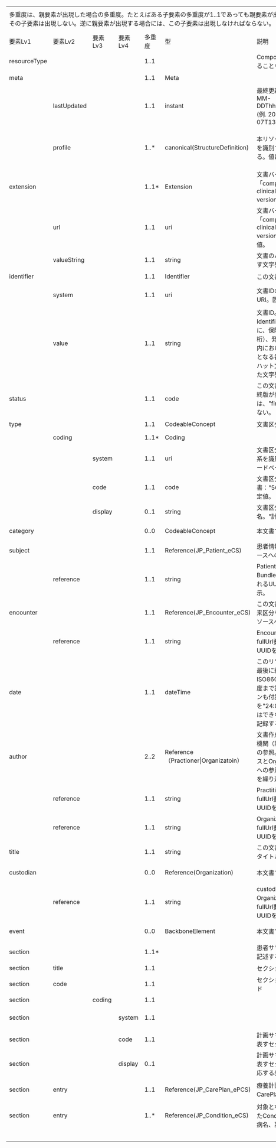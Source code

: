 <table border=0 cellpadding=0 cellspacing=0 width=1235 style='border-collapse:
 collapse;table-layout:fixed;width:925pt'>
 <col class=xl359 width=107 style='mso-width-source:userset;mso-width-alt:2925;
 width:80pt'>
 <col class=xl359 width=119 style='mso-width-source:userset;mso-width-alt:3254;
 width:89pt'>
 <col class=xl359 width=92 span=2 style='mso-width-source:userset;mso-width-alt:
 2523;width:69pt'>
 <col class=xl359 width=56 style='mso-width-source:userset;mso-width-alt:1536;
 width:42pt'>
 <col class=xl359 width=155 style='mso-width-source:userset;mso-width-alt:4242;
 width:116pt'>
 <col class=xl359 width=359 style='mso-width-source:userset;mso-width-alt:9837;
 width:269pt'>
 <col class=xl359 width=60 style='mso-width-source:userset;mso-width-alt:1645;
 width:45pt'>
 <col class=xl193 width=195 style='mso-width-source:userset;mso-width-alt:5339;
 width:146pt'>
 <tr height=68 style='mso-height-source:userset;height:51.0pt'>
  <td colspan=7 height=68 class=xl380 align=left width=980 style='height:51.0pt;
  width:734pt'><ruby>多重度<span style='display:none'><rt>タジュウド </rt></span></ruby>は、<ruby>親<span
  style='display:none'><rt>オヤ </rt></span></ruby><ruby>要素<span
  style='display:none'><rt>ヨウソ </rt></span></ruby>が<ruby>出現<span
  style='display:none'><rt>シュツゲン </rt></span></ruby>した<ruby>場合<span
  style='display:none'><rt>バアイ </rt></span></ruby>の<ruby>多重度<span
  style='display:none'><rt>タジュウド </rt></span></ruby>。たとえばある<ruby>子要素<span
  style='display:none'><rt>コヨウソ </rt></span></ruby>の<ruby>多重度<span
  style='display:none'><rt>タジュウド </rt></span></ruby>が1..1であっても<ruby>親要素<span
  style='display:none'><rt>オヤヨウソ </rt></span></ruby>が<ruby>出現<span
  style='display:none'><rt>シュツゲン </rt></span></ruby>しない<ruby>場合<span
  style='display:none'><rt>バアイ </rt></span></ruby>にはその<ruby>子要素<span
  style='display:none'><rt>コヨウソ </rt></span></ruby>は<ruby>出現<span
  style='display:none'><rt>シュツゲン </rt></span></ruby>しない。<ruby>逆<span
  style='display:none'><rt>ギャク </rt></span></ruby>に<ruby>親要素<span
  style='display:none'><rt>オヤヨウソ </rt></span></ruby>が<ruby>出現<span
  style='display:none'><rt>シュツゲン </rt></span></ruby>する<ruby>場合<span
  style='display:none'><rt>バアイ </rt></span></ruby>には、この<ruby>子要素<span
  style='display:none'><rt>コヨウソ </rt></span></ruby>は<ruby>出現<span
  style='display:none'><rt>シュツゲン </rt></span></ruby>しなければならない。</td>
  <td class=xl359 width=60 style='width:45pt'></td>
  <td class=xl359 width=195 style='width:146pt'></td>
 </tr>
 <tr height=43 style='height:32.0pt'>
  <td height=43 class=xl392 width=107 style='height:32.0pt;width:80pt'><a
  name="Print_Area">要素Lv1</a></td>
  <td class=xl393 width=119 style='border-left:none;width:89pt'>要素Lv2</td>
  <td class=xl393 width=92 style='border-left:none;width:69pt'>要素Lv3</td>
  <td class=xl393 width=92 style='border-left:none;width:69pt'>要素Lv4</td>
  <td class=xl394 width=56 style='border-left:none;width:42pt'>多重度</td>
  <td class=xl393 width=155 style='border-left:none;width:116pt'>型</td>
  <td class=xl393 width=359 style='border-left:none;width:269pt'>説明</td>
  <td class=xl393 width=60 style='border-left:none;width:45pt'><ruby>固定値<span
  style='display:none'><rt class=font8>コテイチ</rt></span></ruby> <br>
    <ruby>／<span style='display:none'><rt class=font8>レイジ</rt></span></ruby><ruby>例<span
  style='display:none'><rt class=font8>ジ</rt></span></ruby>示</td>
  <td class=xl395 width=195 style='border-left:none;width:146pt'><ruby>固定値<span
  style='display:none'><rt class=font8>コテイチ</rt></span></ruby> または<ruby>例示<span
  style='display:none'><rt class=font8>レイジ</rt></span></ruby></td>
 </tr>
 <tr height=37 style='mso-height-source:userset;height:28.0pt'>
  <td height=37 class=xl373 width=107 style='height:28.0pt;width:80pt'>resourceType</td>
  <td class=xl374 width=119 style='border-left:none;width:89pt'>　</td>
  <td class=xl374 width=92 style='border-left:none;width:69pt'>　</td>
  <td class=xl374 width=92 style='border-left:none;width:69pt'>　</td>
  <td class=xl376 align=left width=56 style='border-left:none;width:42pt'>1..1</td>
  <td class=xl374 width=155 style='border-left:none;width:116pt'>　</td>
  <td class=xl374 width=359 style='border-left:none;width:269pt'>Compositionリソースであることを示す</td>
  <td class=xl374 width=60 style='border-left:none;width:45pt'>固定値</td>
  <td class=xl375 width=195 style='border-left:none;width:146pt'>Composition</td>
 </tr>
 <tr height=37 style='mso-height-source:userset;height:28.0pt'>
  <td height=37 class=xl368 align=left width=107 style='height:28.0pt;
  border-top:none;width:80pt'>meta</td>
  <td class=xl360 width=119 style='border-top:none;border-left:none;width:89pt'>　</td>
  <td class=xl360 width=92 style='border-top:none;border-left:none;width:69pt'>　</td>
  <td class=xl360 width=92 style='border-top:none;border-left:none;width:69pt'>　</td>
  <td class=xl376 align=left width=56 style='border-top:none;border-left:none;
  width:42pt'>1..1</td>
  <td class=xl360 align=left width=155 style='border-top:none;border-left:none;
  width:116pt'>Meta</td>
  <td class=xl360 width=359 style='border-top:none;border-left:none;width:269pt'>　</td>
  <td class=xl360 width=60 style='border-top:none;border-left:none;width:45pt'>　</td>
  <td class=xl369 width=195 style='border-top:none;border-left:none;width:146pt'>　</td>
 </tr>
 <tr height=68 style='mso-height-source:userset;height:51.0pt'>
  <td height=68 class=xl368 width=107 style='height:51.0pt;border-top:none;
  width:80pt'>　</td>
  <td class=xl360 align=left width=119 style='border-top:none;border-left:none;
  width:89pt'>lastUpdated</td>
  <td class=xl360 width=92 style='border-top:none;border-left:none;width:69pt'>　</td>
  <td class=xl360 width=92 style='border-top:none;border-left:none;width:69pt'>　</td>
  <td class=xl376 align=left width=56 style='border-top:none;border-left:none;
  width:42pt'>1..1</td>
  <td class=xl360 align=left width=155 style='border-top:none;border-left:none;
  width:116pt'>instant</td>
  <td class=xl360 align=left width=359 style='border-top:none;border-left:none;
  width:269pt'>最終更新日時。YYYY-MM-DDThh:mm:ss.sss+zz:zz (例.
  2015-02-07T13:28:17.239+09:00)</td>
  <td class=xl360 width=60 style='border-top:none;border-left:none;width:45pt'>　</td>
  <td class=xl369 width=195 style='border-top:none;border-left:none;width:146pt'>　</td>
 </tr>
 <tr height=113 style='mso-height-source:userset;height:85.0pt'>
  <td height=113 class=xl368 width=107 style='height:85.0pt;border-top:none;
  width:80pt'>　</td>
  <td class=xl360 align=left width=119 style='border-top:none;border-left:none;
  width:89pt'>profile</td>
  <td class=xl360 width=92 style='border-top:none;border-left:none;width:69pt'>　</td>
  <td class=xl360 width=92 style='border-top:none;border-left:none;width:69pt'>　</td>
  <td class=xl376 align=left width=56 style='border-top:none;border-left:none;
  width:42pt'>1..*</td>
  <td class=xl360 align=left width=155 style='border-top:none;border-left:none;
  width:116pt'>canonical(StructureDefinition)</td>
  <td class=xl360 align=left width=359 style='border-top:none;border-left:none;
  width:269pt'>本リソースのプロファイルを識別するURLを指定する。値は固定。</td>
  <td class=xl360 align=left width=60 style='border-top:none;border-left:none;
  width:45pt'>固定値</td>
  <td class=xl369 width=195 style='border-top:none;border-left:none;width:146pt'>http://jpfhir.jp/fhir/ePCS/StructureDefinition/JP_Composition_ePCS</td>
 </tr>
 <tr height=43 style='height:32.0pt'>
  <td height=43 class=xl368 align=left width=107 style='height:32.0pt;
  border-top:none;width:80pt'>extension</td>
  <td class=xl360 width=119 style='border-top:none;border-left:none;width:89pt'>　</td>
  <td class=xl360 width=92 style='border-top:none;border-left:none;width:69pt'>　</td>
  <td class=xl360 width=92 style='border-top:none;border-left:none;width:69pt'>　</td>
  <td class=xl376 align=left width=56 style='border-top:none;border-left:none;
  width:42pt'>1..1*</td>
  <td class=xl360 align=left width=155 style='border-top:none;border-left:none;
  width:116pt'>Extension</td>
  <td class=xl360 align=left width=359 style='border-top:none;border-left:none;
  width:269pt'>文書バージョンを表す拡張「composition-clinicaldocument-versionNumber」。</td>
  <td class=xl360 width=60 style='border-top:none;border-left:none;width:45pt'>　</td>
  <td class=xl369 width=195 style='border-top:none;border-left:none;width:146pt'>　</td>
 </tr>
 <tr height=107 style='height:80.0pt'>
  <td height=107 class=xl368 width=107 style='height:80.0pt;border-top:none;
  width:80pt'>　</td>
  <td class=xl360 align=left width=119 style='border-top:none;border-left:none;
  width:89pt'>url</td>
  <td class=xl360 width=92 style='border-top:none;border-left:none;width:69pt'>　</td>
  <td class=xl360 width=92 style='border-top:none;border-left:none;width:69pt'>　</td>
  <td class=xl376 align=left width=56 style='border-top:none;border-left:none;
  width:42pt'>1..1</td>
  <td class=xl360 align=left width=155 style='border-top:none;border-left:none;
  width:116pt'>uri</td>
  <td class=xl360 align=left width=359 style='border-top:none;border-left:none;
  width:269pt'>文書バージョンを表す拡張「composition-clinicaldocument-versionNumber」。固定値。</td>
  <td class=xl360 align=left width=60 style='border-top:none;border-left:none;
  width:45pt'>固定値</td>
  <td class=xl369 width=195 style='border-top:none;border-left:none;width:146pt'>http://
  hl7.org/fhir/StructureDefinition/composition-clinicaldocument-versionNumber</td>
 </tr>
 <tr height=40 style='mso-height-source:userset;height:30.0pt'>
  <td height=40 class=xl368 width=107 style='height:30.0pt;border-top:none;
  width:80pt'>　</td>
  <td class=xl360 align=left width=119 style='border-top:none;border-left:none;
  width:89pt'>valueString</td>
  <td class=xl360 width=92 style='border-top:none;border-left:none;width:69pt'>　</td>
  <td class=xl360 width=92 style='border-top:none;border-left:none;width:69pt'>　</td>
  <td class=xl376 align=left width=56 style='border-top:none;border-left:none;
  width:42pt'>1..1</td>
  <td class=xl360 align=left width=155 style='border-top:none;border-left:none;
  width:116pt'>string</td>
  <td class=xl360 align=left width=359 style='border-top:none;border-left:none;
  width:269pt'>文書のバージョン番号を表す文字列。値は例示。</td>
  <td class=xl360 align=left width=60 style='border-top:none;border-left:none;
  width:45pt'><ruby>例示<span style='display:none'><rt>レイジ </rt></span></ruby></td>
  <td class=xl369 width=195 style='border-top:none;border-left:none;width:146pt'>“1.0&quot;</td>
 </tr>
 <tr height=36 style='mso-height-source:userset;height:27.0pt'>
  <td height=36 class=xl368 align=left width=107 style='height:27.0pt;
  border-top:none;width:80pt'>identifier</td>
  <td class=xl360 width=119 style='border-top:none;border-left:none;width:89pt'>　</td>
  <td class=xl360 width=92 style='border-top:none;border-left:none;width:69pt'>　</td>
  <td class=xl360 width=92 style='border-top:none;border-left:none;width:69pt'>　</td>
  <td class=xl376 align=left width=56 style='border-top:none;border-left:none;
  width:42pt'>1..1</td>
  <td class=xl360 align=left width=155 style='border-top:none;border-left:none;
  width:116pt'>Identifier</td>
  <td class=xl360 align=left width=359 style='border-top:none;border-left:none;
  width:269pt'>この文書の文書ID。</td>
  <td class=xl360 width=60 style='border-top:none;border-left:none;width:45pt'>　</td>
  <td class=xl369 width=195 style='border-top:none;border-left:none;width:146pt'>　</td>
 </tr>
 <tr height=64 style='height:48.0pt'>
  <td height=64 class=xl368 width=107 style='height:48.0pt;border-top:none;
  width:80pt'>　</td>
  <td class=xl360 align=left width=119 style='border-top:none;border-left:none;
  width:89pt'>system</td>
  <td class=xl360 width=92 style='border-top:none;border-left:none;width:69pt'>　</td>
  <td class=xl360 width=92 style='border-top:none;border-left:none;width:69pt'>　</td>
  <td class=xl376 align=left width=56 style='border-top:none;border-left:none;
  width:42pt'>1..1</td>
  <td class=xl360 align=left width=155 style='border-top:none;border-left:none;
  width:116pt'>uri</td>
  <td class=xl360 align=left width=359 style='border-top:none;border-left:none;
  width:269pt'>文書IDの名前空間を表すURI。固定値。</td>
  <td class=xl360 align=left width=60 style='border-top:none;border-left:none;
  width:45pt'>固定値</td>
  <td class=xl369 width=195 style='border-top:none;border-left:none;width:146pt'>http://jpfhir.jp/fhir/core/IdSystem/resourceInstance-identifier</td>
 </tr>
 <tr height=107 style='height:80.0pt'>
  <td height=107 class=xl368 width=107 style='height:80.0pt;border-top:none;
  width:80pt'>　</td>
  <td class=xl360 align=left width=119 style='border-top:none;border-left:none;
  width:89pt'>value</td>
  <td class=xl360 width=92 style='border-top:none;border-left:none;width:69pt'>　</td>
  <td class=xl360 width=92 style='border-top:none;border-left:none;width:69pt'>　</td>
  <td class=xl376 align=left width=56 style='border-top:none;border-left:none;
  width:42pt'>1..1</td>
  <td class=xl360 align=left width=155 style='border-top:none;border-left:none;
  width:116pt'>string</td>
  <td class=xl360 align=left width=359 style='border-top:none;border-left:none;
  width:269pt'>文書ID。値は例示。Identifier型のvalue要素に、保険医療機関番号（10桁）、発行年（4桁）、施設内において発行年内で一意となる番号（32桁以内）をハット文字(“＾”)で連結した文字列を指定する。</td>
  <td class=xl360 align=left width=60 style='border-top:none;border-left:none;
  width:45pt'><ruby>例示<span style='display:none'><rt>レイジ </rt></span></ruby></td>
  <td class=xl369 width=195 style='border-top:none;border-left:none;width:146pt'>1311234567^2020^00123456</td>
 </tr>
 <tr height=43 style='height:32.0pt'>
  <td height=43 class=xl368 align=left width=107 style='height:32.0pt;
  border-top:none;width:80pt'>status</td>
  <td class=xl360 width=119 style='border-top:none;border-left:none;width:89pt'>　</td>
  <td class=xl360 width=92 style='border-top:none;border-left:none;width:69pt'>　</td>
  <td class=xl360 width=92 style='border-top:none;border-left:none;width:69pt'>　</td>
  <td class=xl376 align=left width=56 style='border-top:none;border-left:none;
  width:42pt'>1..1</td>
  <td class=xl360 align=left width=155 style='border-top:none;border-left:none;
  width:116pt'>code</td>
  <td class=xl360 align=left width=359 style='border-top:none;border-left:none;
  width:269pt'>この文書のステータス。最終版が登録される段階では、&quot;final&quot; でなければならない。</td>
  <td class=xl360 align=left width=60 style='border-top:none;border-left:none;
  width:45pt'>固定値</td>
  <td class=xl369 width=195 style='border-top:none;border-left:none;width:146pt'>final</td>
 </tr>
 <tr height=36 style='mso-height-source:userset;height:27.0pt'>
  <td height=36 class=xl368 align=left width=107 style='height:27.0pt;
  border-top:none;width:80pt'>type</td>
  <td class=xl360 width=119 style='border-top:none;border-left:none;width:89pt'>　</td>
  <td class=xl360 width=92 style='border-top:none;border-left:none;width:69pt'>　</td>
  <td class=xl360 width=92 style='border-top:none;border-left:none;width:69pt'>　</td>
  <td class=xl376 align=left width=56 style='border-top:none;border-left:none;
  width:42pt'>1..1</td>
  <td class=xl360 align=left width=155 style='border-top:none;border-left:none;
  width:116pt'>CodeableConcept</td>
  <td class=xl360 align=left width=359 style='border-top:none;border-left:none;
  width:269pt'>文書区分コード</td>
  <td class=xl360 width=60 style='border-top:none;border-left:none;width:45pt'>　</td>
  <td class=xl369 width=195 style='border-top:none;border-left:none;width:146pt'>　</td>
 </tr>
 <tr height=36 style='mso-height-source:userset;height:27.0pt'>
  <td height=36 class=xl368 width=107 style='height:27.0pt;border-top:none;
  width:80pt'>　</td>
  <td class=xl360 align=left width=119 style='border-top:none;border-left:none;
  width:89pt'>coding</td>
  <td class=xl360 width=92 style='border-top:none;border-left:none;width:69pt'>　</td>
  <td class=xl360 width=92 style='border-top:none;border-left:none;width:69pt'>　</td>
  <td class=xl376 align=left width=56 style='border-top:none;border-left:none;
  width:42pt'>1..1*</td>
  <td class=xl360 align=left width=155 style='border-top:none;border-left:none;
  width:116pt'>Coding</td>
  <td class=xl360 width=359 style='border-top:none;border-left:none;width:269pt'>　</td>
  <td class=xl360 width=60 style='border-top:none;border-left:none;width:45pt'>　</td>
  <td class=xl369 width=195 style='border-top:none;border-left:none;width:146pt'>　</td>
 </tr>
 <tr height=64 style='height:48.0pt'>
  <td height=64 class=xl368 width=107 style='height:48.0pt;border-top:none;
  width:80pt'>　</td>
  <td class=xl360 width=119 style='border-top:none;border-left:none;width:89pt'>　</td>
  <td class=xl360 align=left width=92 style='border-top:none;border-left:none;
  width:69pt'>system</td>
  <td class=xl360 width=92 style='border-top:none;border-left:none;width:69pt'>　</td>
  <td class=xl376 align=left width=56 style='border-top:none;border-left:none;
  width:42pt'>1..1</td>
  <td class=xl360 align=left width=155 style='border-top:none;border-left:none;
  width:116pt'>uri</td>
  <td class=xl360 align=left width=359 style='border-top:none;border-left:none;
  width:269pt'>文書区分コードのコード体系を識別するUR（LOINCコードベース）。固定値</td>
  <td class=xl360 align=left width=60 style='border-top:none;border-left:none;
  width:45pt'>固定値</td>
  <td class=xl369 width=195 style='border-top:none;border-left:none;width:146pt'>http://jpfhir.jp/fhir/Common/CodeSystem/doc-typecodes</td>
 </tr>
 <tr height=43 style='height:32.0pt'>
  <td height=43 class=xl368 width=107 style='height:32.0pt;border-top:none;
  width:80pt'>　</td>
  <td class=xl360 width=119 style='border-top:none;border-left:none;width:89pt'>　</td>
  <td class=xl360 align=left width=92 style='border-top:none;border-left:none;
  width:69pt'>code</td>
  <td class=xl360 width=92 style='border-top:none;border-left:none;width:69pt'>　</td>
  <td class=xl376 align=left width=56 style='border-top:none;border-left:none;
  width:42pt'>1..1</td>
  <td class=xl360 align=left width=155 style='border-top:none;border-left:none;
  width:116pt'>code</td>
  <td class=xl360 align=left width=359 style='border-top:none;border-left:none;
  width:269pt'>文書区分コード。計画書：&quot;56447-6&quot;を指定。固定値。</td>
  <td class=xl360 align=left width=60 style='border-top:none;border-left:none;
  width:45pt'>固定値</td>
  <td class=xl369 width=195 style='border-top:none;border-left:none;width:146pt'>56447-6</td>
 </tr>
 <tr height=36 style='mso-height-source:userset;height:27.0pt'>
  <td height=36 class=xl368 width=107 style='height:27.0pt;border-top:none;
  width:80pt'>　</td>
  <td class=xl360 width=119 style='border-top:none;border-left:none;width:89pt'>　</td>
  <td class=xl360 align=left width=92 style='border-top:none;border-left:none;
  width:69pt'>display</td>
  <td class=xl360 width=92 style='border-top:none;border-left:none;width:69pt'>　</td>
  <td class=xl360 align=left width=56 style='border-top:none;border-left:none;
  width:42pt'>0..1</td>
  <td class=xl360 align=left width=155 style='border-top:none;border-left:none;
  width:116pt'>string</td>
  <td class=xl360 align=left width=359 style='border-top:none;border-left:none;
  width:269pt'>文書区分コードの表示名。&quot;計画書&quot;</td>
  <td class=xl360 align=left width=60 style='border-top:none;border-left:none;
  width:45pt'>固定値</td>
  <td class=xl369 width=195 style='border-top:none;border-left:none;width:146pt'>計画書</td>
 </tr>
 <tr height=51 style='mso-height-source:userset;height:38.0pt'>
  <td height=51 class=xl368 align=left width=107 style='height:38.0pt;
  border-top:none;width:80pt'>category</td>
  <td class=xl360 width=119 style='border-top:none;border-left:none;width:89pt'>　</td>
  <td class=xl360 width=92 style='border-top:none;border-left:none;width:69pt'>　</td>
  <td class=xl360 width=92 style='border-top:none;border-left:none;width:69pt'>　</td>
  <td class=xl367 align=left width=56 style='border-top:none;border-left:none;
  width:42pt'>0..0</td>
  <td class=xl360 align=left width=155 style='border-top:none;border-left:none;
  width:116pt'>CodeableConcept</td>
  <td class=xl360 align=left width=359 style='border-top:none;border-left:none;
  width:269pt'>本文書では記述しない。</td>
  <td class=xl360 width=60 style='border-top:none;border-left:none;width:45pt'>　</td>
  <td class=xl369 width=195 style='border-top:none;border-left:none;width:146pt'>　</td>
 </tr>
 <tr height=43 style='height:32.0pt'>
  <td height=43 class=xl368 align=left width=107 style='height:32.0pt;
  border-top:none;width:80pt'>subject</td>
  <td class=xl360 width=119 style='border-top:none;border-left:none;width:89pt'>　</td>
  <td class=xl360 width=92 style='border-top:none;border-left:none;width:69pt'>　</td>
  <td class=xl360 width=92 style='border-top:none;border-left:none;width:69pt'>　</td>
  <td class=xl376 align=left width=56 style='border-top:none;border-left:none;
  width:42pt'>1..1</td>
  <td class=xl360 align=left width=155 style='border-top:none;border-left:none;
  width:116pt'>Reference(JP_Patient_eCS)</td>
  <td class=xl360 align=left width=359 style='border-top:none;border-left:none;
  width:269pt'>患者情報を表すPatientリソースへの参照。</td>
  <td class=xl360 width=60 style='border-top:none;border-left:none;width:45pt'>　</td>
  <td class=xl369 width=195 style='border-top:none;border-left:none;width:146pt'>　</td>
 </tr>
 <tr height=67 style='mso-height-source:userset;height:50.0pt'>
  <td height=67 class=xl368 width=107 style='height:50.0pt;border-top:none;
  width:80pt'>　</td>
  <td class=xl360 align=left width=119 style='border-top:none;border-left:none;
  width:89pt'>reference</td>
  <td class=xl360 width=92 style='border-top:none;border-left:none;width:69pt'>　</td>
  <td class=xl360 width=92 style='border-top:none;border-left:none;width:69pt'>　</td>
  <td class=xl376 align=left width=56 style='border-top:none;border-left:none;
  width:42pt'>1..1</td>
  <td class=xl360 align=left width=155 style='border-top:none;border-left:none;
  width:116pt'>string</td>
  <td class=xl360 align=left width=359 style='border-top:none;border-left:none;
  width:269pt'>PatientリソースのBundle.fullUrl要素に指定されるUUIDを指定。値は例示。</td>
  <td class=xl360 align=left width=60 style='border-top:none;border-left:none;
  width:45pt'><ruby>例示<span style='display:none'><rt>レイジ </rt></span></ruby></td>
  <td class=xl369 width=195 style='border-top:none;border-left:none;width:146pt'>urn:uuid:11f0a9a6-a91d-3aef-fc4e-069995b89c4f</td>
 </tr>
 <tr height=68 style='mso-height-source:userset;height:51.0pt'>
  <td height=68 class=xl368 align=left width=107 style='height:51.0pt;
  border-top:none;width:80pt'>encounter</td>
  <td class=xl360 width=119 style='border-top:none;border-left:none;width:89pt'>　</td>
  <td class=xl360 width=92 style='border-top:none;border-left:none;width:69pt'>　</td>
  <td class=xl360 width=92 style='border-top:none;border-left:none;width:69pt'>　</td>
  <td class=xl376 align=left width=56 style='border-top:none;border-left:none;
  width:42pt'>1..1</td>
  <td class=xl360 align=left width=155 style='border-top:none;border-left:none;
  width:116pt'>Reference(JP_Encounter_eCS)</td>
  <td class=xl360 align=left width=359 style='border-top:none;border-left:none;
  width:269pt'>この<ruby>文書<span style='display:none'><rt>ブンショ </rt></span></ruby>を<ruby>作成<span
  style='display:none'><rt>サクセイ </rt></span></ruby>した<ruby>入院<span
  style='display:none'><rt>ニュウイン </rt></span></ruby><ruby>外来<span
  style='display:none'><rt>ガイライ </rt></span></ruby><ruby>区分<span
  style='display:none'><rt>クブン </rt></span></ruby>を表すEncounterリソースへの参照</td>
  <td class=xl360 width=60 style='border-top:none;border-left:none;width:45pt'>　</td>
  <td class=xl369 width=195 style='border-top:none;border-left:none;width:146pt'>　</td>
 </tr>
 <tr height=67 style='mso-height-source:userset;height:50.0pt'>
  <td height=67 class=xl368 width=107 style='height:50.0pt;border-top:none;
  width:80pt'>　</td>
  <td class=xl360 align=left width=119 style='border-top:none;border-left:none;
  width:89pt'>reference</td>
  <td class=xl360 width=92 style='border-top:none;border-left:none;width:69pt'>　</td>
  <td class=xl360 width=92 style='border-top:none;border-left:none;width:69pt'>　</td>
  <td class=xl376 align=left width=56 style='border-top:none;border-left:none;
  width:42pt'>1..1</td>
  <td class=xl360 align=left width=155 style='border-top:none;border-left:none;
  width:116pt'>string</td>
  <td class=xl360 align=left width=359 style='border-top:none;border-left:none;
  width:269pt'>EncounterリソースのfullUrl要素に指定されるUUIDを指定。値は例示。</td>
  <td class=xl360 align=left width=60 style='border-top:none;border-left:none;
  width:45pt'><ruby>例示<span style='display:none'><rt>レイジ </rt></span></ruby></td>
  <td class=xl369 width=195 style='border-top:none;border-left:none;width:146pt'>urn:uuid:12f0a9a6-a91d-8aef-d14e-069795b89c9f</td>
 </tr>
 <tr height=103 style='mso-height-source:userset;height:77.0pt'>
  <td height=103 class=xl368 align=left width=107 style='height:77.0pt;
  border-top:none;width:80pt'>date</td>
  <td class=xl360 width=119 style='border-top:none;border-left:none;width:89pt'>　</td>
  <td class=xl360 width=92 style='border-top:none;border-left:none;width:69pt'>　</td>
  <td class=xl360 width=92 style='border-top:none;border-left:none;width:69pt'>　</td>
  <td class=xl376 align=left width=56 style='border-top:none;border-left:none;
  width:42pt'>1..1</td>
  <td class=xl360 align=left width=155 style='border-top:none;border-left:none;
  width:116pt'>dateTime</td>
  <td class=xl360 align=left width=359 style='border-top:none;border-left:none;
  width:269pt'>このリソースを作成または最後に編集した日時。ISO8601に準拠し、秒の精度まで記録し、タイムゾーンも付記する。午前0時を&quot;24:00&quot;と記録することはできないため&quot;00:00&quot;と記録すること。</td>
  <td class=xl360 align=left width=60 style='border-top:none;border-left:none;
  width:45pt'><ruby>例示<span style='display:none'><rt>レイジ </rt></span></ruby></td>
  <td class=xl369 width=195 style='border-top:none;border-left:none;width:146pt'>2020-08-21T12:28:21+09:00</td>
 </tr>
 <tr height=109 style='mso-height-source:userset;height:82.0pt'>
  <td height=109 class=xl368 align=left width=107 style='height:82.0pt;
  border-top:none;width:80pt'>author</td>
  <td class=xl360 width=119 style='border-top:none;border-left:none;width:89pt'>　</td>
  <td class=xl360 width=92 style='border-top:none;border-left:none;width:69pt'>　</td>
  <td class=xl360 width=92 style='border-top:none;border-left:none;width:69pt'>　</td>
  <td class=xl376 align=left width=56 style='border-top:none;border-left:none;
  width:42pt'>2..2</td>
  <td class=xl360 align=left width=155 style='border-top:none;border-left:none;
  width:116pt'>Reference（Practioner|Organizatoin）</td>
  <td class=xl360 align=left width=359 style='border-top:none;border-left:none;
  width:269pt'><ruby>文<span style='display:none'><rt>ブンショ </rt></span></ruby>書作成責任者、文書作成機関（診療科拡張あり）への参照。PractitionerリソースとOrganizationリソースへの参照の2つのReferenceを繰り返す。</td>
  <td class=xl360 width=60 style='border-top:none;border-left:none;width:45pt'>　</td>
  <td class=xl369 width=195 style='border-top:none;border-left:none;width:146pt'>　</td>
 </tr>
 <tr height=64 style='mso-height-source:userset;height:48.0pt'>
  <td height=64 class=xl368 width=107 style='height:48.0pt;border-top:none;
  width:80pt'>　</td>
  <td class=xl360 align=left width=119 style='border-top:none;border-left:none;
  width:89pt'>reference</td>
  <td class=xl360 width=92 style='border-top:none;border-left:none;width:69pt'>　</td>
  <td class=xl360 width=92 style='border-top:none;border-left:none;width:69pt'>　</td>
  <td class=xl376 align=left width=56 style='border-top:none;border-left:none;
  width:42pt'>1..1</td>
  <td class=xl360 align=left width=155 style='border-top:none;border-left:none;
  width:116pt'>string</td>
  <td class=xl360 align=left width=359 style='border-top:none;border-left:none;
  width:269pt'>PractitionerリソースのfullUrl要素に指定されるUUIDを指定。値は例示。</td>
  <td class=xl360 align=left width=60 style='border-top:none;border-left:none;
  width:45pt'><ruby>例示<span style='display:none'><rt>レイジ </rt></span></ruby></td>
  <td class=xl369 width=195 style='border-top:none;border-left:none;width:146pt'>urn:uuid:7f60d206-66c5-4998-931e-86bf2b2d0bdc</td>
 </tr>
 <tr height=64 style='mso-height-source:userset;height:48.0pt'>
  <td height=64 class=xl368 width=107 style='height:48.0pt;border-top:none;
  width:80pt'>　</td>
  <td class=xl360 align=left width=119 style='border-top:none;border-left:none;
  width:89pt'>reference</td>
  <td class=xl360 width=92 style='border-top:none;border-left:none;width:69pt'>　</td>
  <td class=xl360 width=92 style='border-top:none;border-left:none;width:69pt'>　</td>
  <td class=xl376 align=left width=56 style='border-top:none;border-left:none;
  width:42pt'>1..1</td>
  <td class=xl360 align=left width=155 style='border-top:none;border-left:none;
  width:116pt'>string</td>
  <td class=xl360 align=left width=359 style='border-top:none;border-left:none;
  width:269pt'>OrganizationリソースのfullUrl要素に指定されるUUIDを指定。値は例示。</td>
  <td class=xl360 align=left width=60 style='border-top:none;border-left:none;
  width:45pt'><ruby>例示<span style='display:none'><rt>レイジ </rt></span></ruby></td>
  <td class=xl369 width=195 style='border-top:none;border-left:none;width:146pt'>urn:uuid:179f9f7f-e546-04c2-6888-a9e0b24e5720</td>
 </tr>
 <tr height=51 style='mso-height-source:userset;height:38.0pt'>
  <td height=51 class=xl368 align=left width=107 style='height:38.0pt;
  border-top:none;width:80pt'>title</td>
  <td class=xl360 width=119 style='border-top:none;border-left:none;width:89pt'>　</td>
  <td class=xl360 width=92 style='border-top:none;border-left:none;width:69pt'>　</td>
  <td class=xl360 width=92 style='border-top:none;border-left:none;width:69pt'>　</td>
  <td class=xl376 align=left width=56 style='border-top:none;border-left:none;
  width:42pt'>1..1</td>
  <td class=xl360 align=left width=155 style='border-top:none;border-left:none;
  width:116pt'>string</td>
  <td class=xl360 align=left width=359 style='border-top:none;border-left:none;
  width:269pt'>この文書の（人が読める）タイトル。固定値。</td>
  <td class=xl360 align=left width=60 style='border-top:none;border-left:none;
  width:45pt'>固定値</td>
  <td class=xl369 width=195 style='border-top:none;border-left:none;width:146pt'>&quot;&quot;</td>
 </tr>
 <tr height=59 style='mso-height-source:userset;height:44.0pt'>
  <td height=59 class=xl368 align=left width=107 style='height:44.0pt;
  border-top:none;width:80pt'>custodian</td>
  <td class=xl360 width=119 style='border-top:none;border-left:none;width:89pt'>　</td>
  <td class=xl360 width=92 style='border-top:none;border-left:none;width:69pt'>　</td>
  <td class=xl360 width=92 style='border-top:none;border-left:none;width:69pt'>　</td>
  <td class=xl367 align=left width=56 style='border-top:none;border-left:none;
  width:42pt'>0..0</td>
  <td class=xl360 align=left width=155 style='border-top:none;border-left:none;
  width:116pt'>Reference(Organization)</td>
  <td class=xl360 align=left width=359 style='border-top:none;border-left:none;
  width:269pt'>本文書では記述しない。</td>
  <td class=xl360 width=60 style='border-top:none;border-left:none;width:45pt'>　</td>
  <td class=xl369 width=195 style='border-top:none;border-left:none;width:146pt'>　</td>
 </tr>
 <tr height=64 style='height:48.0pt'>
  <td height=64 class=xl368 width=107 style='height:48.0pt;border-top:none;
  width:80pt'>　</td>
  <td class=xl360 align=left width=119 style='border-top:none;border-left:none;
  width:89pt'>reference</td>
  <td class=xl360 width=92 style='border-top:none;border-left:none;width:69pt'>　</td>
  <td class=xl360 width=92 style='border-top:none;border-left:none;width:69pt'>　</td>
  <td class=xl360 align=left width=56 style='border-top:none;border-left:none;
  width:42pt'>1..1</td>
  <td class=xl360 align=left width=155 style='border-top:none;border-left:none;
  width:116pt'>string</td>
  <td class=xl360 align=left width=359 style='border-top:none;border-left:none;
  width:269pt'>custodianに対応するOrganizationリソースのfullUrl要素に指定されるUUIDを指定。値は例示。</td>
  <td class=xl360 width=60 style='border-top:none;border-left:none;width:45pt'>　</td>
  <td class=xl369 width=195 style='border-top:none;border-left:none;width:146pt'>urn:uuid:179f9f7f-e546-04c2-6888-a9e0b24e5720</td>
 </tr>
 <tr height=56 style='mso-height-source:userset;height:42.0pt'>
  <td height=56 class=xl368 align=left width=107 style='height:42.0pt;
  border-top:none;width:80pt'>event</td>
  <td class=xl360 width=119 style='border-top:none;border-left:none;width:89pt'>　</td>
  <td class=xl360 width=92 style='border-top:none;border-left:none;width:69pt'>　</td>
  <td class=xl360 width=92 style='border-top:none;border-left:none;width:69pt'>　</td>
  <td class=xl367 align=left width=56 style='border-top:none;border-left:none;
  width:42pt'>0..0</td>
  <td class=xl360 align=left width=155 style='border-top:none;border-left:none;
  width:116pt'>BackboneElement</td>
  <td class=xl360 align=left width=359 style='border-top:none;border-left:none;
  width:269pt'>本文書では記述しない。</td>
  <td class=xl360 width=60 style='border-top:none;border-left:none;width:45pt'>　</td>
  <td class=xl369 width=195 style='border-top:none;border-left:none;width:146pt'>　</td>
 </tr>
 <tr height=56 style='mso-height-source:userset;height:42.0pt'>
  <td height=56 class=xl368 align=left width=107 style='height:42.0pt;
  border-top:none;width:80pt'>section</td>
  <td class=xl360 width=119 style='border-top:none;border-left:none;width:89pt'>　</td>
  <td class=xl360 width=92 style='border-top:none;border-left:none;width:69pt'>　</td>
  <td class=xl360 width=92 style='border-top:none;border-left:none;width:69pt'>　</td>
  <td class=xl376 align=left width=56 style='border-top:none;border-left:none;
  width:42pt'><ruby>1<span style='display:none'><rt>メイ </rt></span></ruby>..1*</td>
  <td class=xl360 width=155 style='border-top:none;border-left:none;width:116pt'>　</td>
  <td class=xl360 align=left width=359 style='border-top:none;border-left:none;
  width:269pt'><ruby>患<span style='display:none'><rt>カンジャ </rt></span></ruby>者サマリー・<ruby>療養<span
  style='display:none'><rt>リョウヨウ </rt></span></ruby><ruby>計画<span
  style='display:none'><rt>ケイカク </rt></span></ruby>を<ruby>記述<span
  style='display:none'><rt>キジュツ </rt></span></ruby>するためのセクション</td>
  <td class=xl360 width=60 style='border-top:none;border-left:none;width:45pt'>　</td>
  <td class=xl369 width=195 style='border-top:none;border-left:none;width:146pt'>　</td>
 </tr>
 <tr height=32 style='mso-height-source:userset;height:24.0pt'>
  <td height=32 class=xl368 align=left width=107 style='height:24.0pt;
  border-top:none;width:80pt'>section</td>
  <td class=xl360 align=left width=119 style='border-top:none;border-left:none;
  width:89pt'>title</td>
  <td class=xl360 width=92 style='border-top:none;border-left:none;width:69pt'>　</td>
  <td class=xl360 width=92 style='border-top:none;border-left:none;width:69pt'>　</td>
  <td class=xl376 align=left width=56 style='border-top:none;border-left:none;
  width:42pt'>1..1</td>
  <td class=xl360 width=155 style='border-top:none;border-left:none;width:116pt'>　</td>
  <td class=xl360 align=left width=359 style='border-top:none;border-left:none;
  width:269pt'>セクションのタイトル</td>
  <td class=xl360 align=left width=60 style='border-top:none;border-left:none;
  width:45pt'>固定値</td>
  <td class=xl369 width=195 style='border-top:none;border-left:none;width:146pt'>&quot;計画サマリー&quot;</td>
 </tr>
 <tr height=32 style='mso-height-source:userset;height:24.0pt'>
  <td height=32 class=xl368 align=left width=107 style='height:24.0pt;
  border-top:none;width:80pt'>section</td>
  <td class=xl360 align=left width=119 style='border-top:none;border-left:none;
  width:89pt'>code</td>
  <td class=xl360 width=92 style='border-top:none;border-left:none;width:69pt'>　</td>
  <td class=xl360 width=92 style='border-top:none;border-left:none;width:69pt'>　</td>
  <td class=xl376 align=left width=56 style='border-top:none;border-left:none;
  width:42pt'>1..1</td>
  <td class=xl360 width=155 style='border-top:none;border-left:none;width:116pt'>　</td>
  <td class=xl360 align=left width=359 style='border-top:none;border-left:none;
  width:269pt'>セクションを<ruby>規定<span style='display:none'><rt>キテイ </rt></span></ruby>するコード</td>
  <td class=xl360 width=60 style='border-top:none;border-left:none;width:45pt'>　</td>
  <td class=xl369 width=195 style='border-top:none;border-left:none;width:146pt'>　</td>
 </tr>
 <tr height=32 style='mso-height-source:userset;height:24.0pt'>
  <td height=32 class=xl368 align=left width=107 style='height:24.0pt;
  border-top:none;width:80pt'>section</td>
  <td class=xl360 width=119 style='border-top:none;border-left:none;width:89pt'>　</td>
  <td class=xl360 align=left width=92 style='border-top:none;border-left:none;
  width:69pt'>coding</td>
  <td class=xl360 width=92 style='border-top:none;border-left:none;width:69pt'>　</td>
  <td class=xl376 align=left width=56 style='border-top:none;border-left:none;
  width:42pt'>1..1</td>
  <td class=xl360 width=155 style='border-top:none;border-left:none;width:116pt'>　</td>
  <td class=xl360 width=359 style='border-top:none;border-left:none;width:269pt'>　</td>
  <td class=xl360 width=60 style='border-top:none;border-left:none;width:45pt'>　</td>
  <td class=xl369 width=195 style='border-top:none;border-left:none;width:146pt'>　</td>
 </tr>
 <tr height=64 style='mso-height-source:userset;height:48.0pt'>
  <td height=64 class=xl368 align=left width=107 style='height:48.0pt;
  border-top:none;width:80pt'>section</td>
  <td class=xl360 width=119 style='border-top:none;border-left:none;width:89pt'>　</td>
  <td class=xl360 width=92 style='border-top:none;border-left:none;width:69pt'>　</td>
  <td class=xl360 align=left width=92 style='border-top:none;border-left:none;
  width:69pt'>system</td>
  <td class=xl376 align=left width=56 style='border-top:none;border-left:none;
  width:42pt'>1..1</td>
  <td class=xl360 width=155 style='border-top:none;border-left:none;width:116pt'>　</td>
  <td class=xl360 width=359 style='border-top:none;border-left:none;width:269pt'>　</td>
  <td class=xl360 align=left width=60 style='border-top:none;border-left:none;
  width:45pt'>固定値</td>
  <td class=xl369 width=195 style='border-top:none;border-left:none;width:146pt'>http://jpfhir.jp/fhir/clins/CodeSystem/document-section</td>
 </tr>
 <tr height=41 style='mso-height-source:userset;height:31.0pt'>
  <td height=41 class=xl368 align=left width=107 style='height:31.0pt;
  border-top:none;width:80pt'>section</td>
  <td class=xl360 width=119 style='border-top:none;border-left:none;width:89pt'>　</td>
  <td class=xl360 width=92 style='border-top:none;border-left:none;width:69pt'>　</td>
  <td class=xl360 align=left width=92 style='border-top:none;border-left:none;
  width:69pt'>code</td>
  <td class=xl376 align=left width=56 style='border-top:none;border-left:none;
  width:42pt'>1..1</td>
  <td class=xl360 width=155 style='border-top:none;border-left:none;width:116pt'>　</td>
  <td class=xl360 align=left width=359 style='border-top:none;border-left:none;
  width:269pt'>計画サマリーセクションを表すセクションコード</td>
  <td class=xl360 align=left width=60 style='border-top:none;border-left:none;
  width:45pt'>固定値</td>
  <td class=xl369 width=195 style='border-top:none;border-left:none;width:146pt'>422</td>
 </tr>
 <tr height=41 style='mso-height-source:userset;height:31.0pt'>
  <td height=41 class=xl368 align=left width=107 style='height:31.0pt;
  border-top:none;width:80pt'>section</td>
  <td class=xl360 width=119 style='border-top:none;border-left:none;width:89pt'>　</td>
  <td class=xl360 width=92 style='border-top:none;border-left:none;width:69pt'>　</td>
  <td class=xl360 align=left width=92 style='border-top:none;border-left:none;
  width:69pt'>display</td>
  <td class=xl360 align=left width=56 style='border-top:none;border-left:none;
  width:42pt'>0..1</td>
  <td class=xl360 width=155 style='border-top:none;border-left:none;width:116pt'>　</td>
  <td class=xl360 align=left width=359 style='border-top:none;border-left:none;
  width:269pt'>計画サマリーセクションを表すセクションコードに<ruby>対応<span style='display:none'><rt>タイオウ
  </rt></span></ruby>する<ruby>表示<span style='display:none'><rt>ヒョウジ </rt></span></ruby><ruby>名<span
  style='display:none'><rt>メイ </rt></span></ruby></td>
  <td class=xl360 align=left width=60 style='border-top:none;border-left:none;
  width:45pt'>固定値</td>
  <td class=xl369 width=195 style='border-top:none;border-left:none;width:146pt'>計画サマリーセクション</td>
 </tr>
 <tr height=61 style='mso-height-source:userset;height:46.0pt'>
  <td height=61 class=xl368 align=left width=107 style='height:46.0pt;
  border-top:none;width:80pt'>section</td>
  <td class=xl360 align=left width=119 style='border-top:none;border-left:none;
  width:89pt'>entry</td>
  <td class=xl360 width=92 style='border-top:none;border-left:none;width:69pt'>　</td>
  <td class=xl360 width=92 style='border-top:none;border-left:none;width:69pt'>　</td>
  <td class=xl376 align=left width=56 style='border-top:none;border-left:none;
  width:42pt'>1..1<span style='mso-spacerun:yes'> </span></td>
  <td class=xl360 align=left width=155 style='border-top:none;border-left:none;
  width:116pt'>Reference(JP_CarePlan_ePCS)</td>
  <td class=xl360 align=left width=359 style='border-top:none;border-left:none;
  width:269pt'><ruby>療養<span style='display:none'><rt>リョウヨウ </rt></span></ruby><ruby>計画<span
  style='display:none'><rt>ケイカク </rt></span></ruby>を<ruby>記述<span
  style='display:none'><rt>キジュツ </rt></span></ruby>したCarePlaneへの<ruby>参照<span
  style='display:none'><rt>サンショウ </rt></span></ruby></td>
  <td class=xl360 width=60 style='border-top:none;border-left:none;width:45pt'>　</td>
  <td class=xl369 width=195 style='border-top:none;border-left:none;width:146pt'>　</td>
 </tr>
 <tr height=53 style='mso-height-source:userset;height:40.0pt'>
  <td height=53 class=xl370 align=left width=107 style='height:40.0pt;
  border-top:none;width:80pt'>section</td>
  <td class=xl371 align=left width=119 style='border-top:none;border-left:none;
  width:89pt'>entry</td>
  <td class=xl371 width=92 style='border-top:none;border-left:none;width:69pt'>　</td>
  <td class=xl371 width=92 style='border-top:none;border-left:none;width:69pt'>　</td>
  <td class=xl378 align=left width=56 style='border-top:none;border-left:none;
  width:42pt'>1..*<span style='mso-spacerun:yes'> </span></td>
  <td class=xl371 align=left width=155 style='border-top:none;border-left:none;
  width:116pt'>Reference(JP_Condition_eCS)</td>
  <td class=xl371 align=left width=359 style='border-top:none;border-left:none;
  width:269pt'><ruby>対象<span style='display:none'><rt>タイショウ </rt></span></ruby>となる<ruby>傷病名<span
  style='display:none'><rt>ショウビョウメイ </rt></span></ruby>を<ruby>記述<span
  style='display:none'><rt>キジュツ </rt></span></ruby>したConditionへの<ruby>参照<span
  style='display:none'><rt>サンショウ </rt></span></ruby>（<ruby>主病名<span
  style='display:none'><rt>シュビョウメイ </rt></span></ruby>、<ruby>副病名<span
  style='display:none'><rt>フクビョウメイ </rt></span></ruby>）</td>
  <td class=xl371 width=60 style='border-top:none;border-left:none;width:45pt'>　</td>
  <td class=xl372 width=195 style='border-top:none;border-left:none;width:146pt'>　</td>
 </tr>
 <tr height=32 style='mso-height-source:userset;height:24.0pt'>
  <td height=32 class=xl359 width=107 style='height:24.0pt;width:80pt'></td>
  <td class=xl359 width=119 style='width:89pt'></td>
  <td class=xl359 width=92 style='width:69pt'></td>
  <td class=xl359 width=92 style='width:69pt'></td>
  <td class=xl359 width=56 style='width:42pt'></td>
  <td class=xl359 width=155 style='width:116pt'></td>
  <td class=xl359 width=359 style='width:269pt'></td>
  <td class=xl359 width=60 style='width:45pt'></td>
  <td class=xl193 width=195 style='width:146pt'></td>
 </tr>

</table>